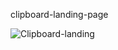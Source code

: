 clipboard-landing-page

![Clipboard-landing](https://github.com/Omer-KISAKOL/clipboard-landing/assets/72518514/977823d8-f48a-4f2a-a042-3651f9bba535)
